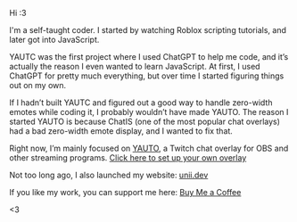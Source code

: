 Hi :3

I'm a self-taught coder. I started by watching Roblox scripting tutorials, and later got into JavaScript.

YAUTC was the first project where I used ChatGPT to help me code, and it’s actually the reason I even wanted to learn JavaScript. At first, I used ChatGPT for pretty much everything, but over time I started figuring things out on my own.

If I hadn’t built YAUTC and figured out a good way to handle zero-width emotes while coding it, I probably wouldn’t have made YAUTO.
The reason I started YAUTO is because ChatIS (one of the most popular chat overlays) had a bad zero-width emote display, and I wanted to fix that.

Right now, I’m mainly focused on [YAUTO](https://github.com/Fiszh/YAUTO), a Twitch chat overlay for OBS and other streaming programs.
[Click here to set up your own overlay](https://chat.unii.dev/)

Not too long ago, I also launched my website: [unii.dev](https://unii.dev/)

If you like my work, you can support me here: [Buy Me a Coffee](https://buymeacoffee.com/jzlnkf5qgo)

<3
